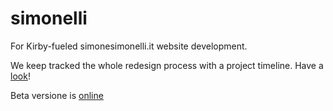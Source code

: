 simonelli
===============

For Kirby-fueled simonesimonelli.it website development.

We keep tracked the whole redesign process with a project timeline. Have a [look](http://aminalhazwani.github.io/projects/simonesimonelli/)!

Beta versione is [online](www.simonesimonelli.it/beta/)
